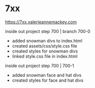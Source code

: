 # 7xx

https://7xx.valerieannemackey.com

inside out project step 700 | branch 700-0
- added snowman divs to index.html
- created assets/css/style.css file
- created styles for snowman divs
- linked style.css file in index.html

inside out project step 700 | 700-1
- added snowman face and hat divs 
- created styles for face and hat divs
